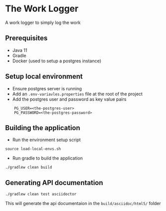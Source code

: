 # The Work Logger

A work logger to simply log the work

## Prerequisites
- Java 11
- Gradle
- Docker (used to setup a postgres instance)

## Setup local environment
- Ensure postgres server is running 
- Add an `.env-variavles.properties` file at the root of the project
- Add the postgres user and password as key value pairs    
```
    PG_USER=<the-postgres-user>
    PG_PASSWORD=<the-postgres-password>
```

## Building the application
- Run the environment setup script
```
source load-local-envs.sh
```
- Run gradle to build the application
```
./gradlew clean build
```

## Generating API documentation
```
./gradlew clean test asciidoctor
```
This will generate the api documentaion in the `build/asciidoc/html5/` folder